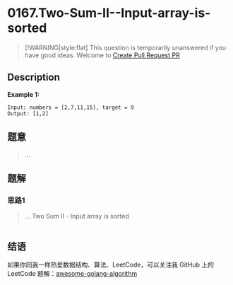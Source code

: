 # 0167.Two-Sum-II--Input-array-is-sorted

> \[!WARNING\|style:flat\] This question is temporarily unanswered if you have good ideas. Welcome to [Create Pull Request PR](https://github.com/kylesliu/awesome-golang-algorithm)

## Description

**Example 1:**

```text
Input: numbers = [2,7,11,15], target = 9
Output: [1,2]
```

## 题意

> ...

## 题解

### 思路1

> ... Two Sum II - Input array is sorted
>
> ```go
>
> ```

## 结语

如果你同我一样热爱数据结构、算法、LeetCode，可以关注我 GitHub 上的 LeetCode 题解：[awesome-golang-algorithm](https://github.com/kylesliu/awesome-golang-algorithm)

